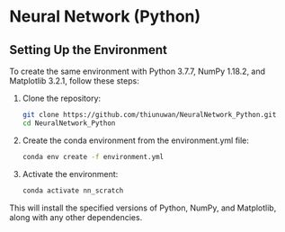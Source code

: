 # Neural Network (Python)

## Setting Up the Environment

To create the same environment with Python 3.7.7, NumPy 1.18.2, and Matplotlib 3.2.1, follow these steps:

1. Clone the repository:
   ```bash
   git clone https://github.com/thiunuwan/NeuralNetwork_Python.git
   cd NeuralNetwork_Python
    ```

2. Create the conda environment from the environment.yml file:
    ```bash
    conda env create -f environment.yml
    ```

3. Activate the environment:
    ```bash
    conda activate nn_scratch  
    ```

This will install the specified versions of Python, NumPy, and Matplotlib, along with any other dependencies.

